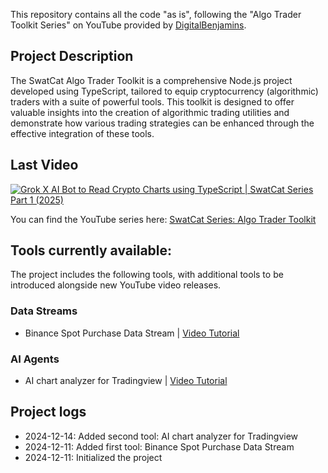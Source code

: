 This repository contains all the code "as is", following the "Algo Trader Toolkit Series" on YouTube provided by [DigitalBenjamins](https://x.com/digbenjamins).

## Project Description

The SwatCat Algo Trader Toolkit is a comprehensive Node.js project developed using TypeScript, tailored to equip cryptocurrency (algorithmic) traders with a suite of powerful tools. This toolkit is designed to offer valuable insights into the creation of algorithmic trading utilities and demonstrate how various trading strategies can be enhanced through the effective integration of these tools.

## Last Video

[![Grok X AI Bot to Read Crypto Charts using TypeScript | SwatCat Series Part 1 (2025)](https://img.youtube.com/vi/nZBqQ6smtL8/0.jpg)](https://www.youtube.com/watch?v=nZBqQ6smtL8)

You can find the YouTube series here: [SwatCat Series: Algo Trader Toolkit](https://www.youtube.com/watch?v=SbIbBoaE7ss&list=PL4AZZBlG1dWGp2lo0K-7V2fg1U73z6DcB)

## Tools currently available:

The project includes the following tools, with additional tools to be introduced alongside new YouTube video releases.

### Data Streams

- Binance Spot Purchase Data Stream | [Video Tutorial](https://www.youtube.com/watch?v=SbIbBoaE7ss)

### AI Agents

- AI chart analyzer for Tradingview | [Video Tutorial](https://www.youtube.com/watch?v=nZBqQ6smtL8)

## Project logs

- 2024-12-14: Added second tool: AI chart analyzer for Tradingview
- 2024-12-11: Added first tool: Binance Spot Purchase Data Stream
- 2024-12-11: Initialized the project
